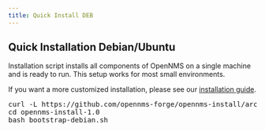 ```yaml
---
title: Quick Install DEB
---
```


## Quick Installation Debian/Ubuntu

Installation script installs all components of OpenNMS on a single machine and is ready to run.
This setup works for most small environments.

If you want a more customized installation, please see our [installation guide](http://docs.opennms.org/opennms/releases/17.0.0/guide-install/guide-install.html#gi-install-opennms-debian).

<script type="text/javascript" src="https://asciinema.org/a/34604.js" id="asciicast-34604" async></script>

<pre class="prettyprint">
curl -L https://github.com/opennms-forge/opennms-install/archive/1.0.tar.gz | tar xz
cd opennms-install-1.0
bash bootstrap-debian.sh
</pre>
